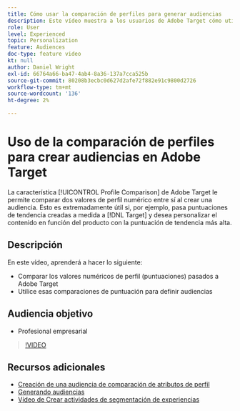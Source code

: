 ```yaml
---
title: Cómo usar la comparación de perfiles para generar audiencias
description: Este vídeo muestra a los usuarios de Adobe Target cómo utilizar la función Comparación de perfiles para comparar dos valores de perfil numéricos entre sí al crear una audiencia.
role: User
level: Experienced
topic: Personalization
feature: Audiences
doc-type: feature video
kt: null
author: Daniel Wright
exl-id: 66764a66-ba47-4ab4-8a36-137a7cca525b
source-git-commit: 80208b3ecbc0d627d2afe72f882e91c9800d2726
workflow-type: tm+mt
source-wordcount: '136'
ht-degree: 2%

---
```


# Uso de la comparación de perfiles para crear audiencias en Adobe Target

La característica [!UICONTROL Profile Comparison] de Adobe Target le permite comparar dos valores de perfil numérico entre sí al crear una audiencia. Esto es extremadamente útil si, por ejemplo, pasa puntuaciones de tendencia creadas a medida a [!DNL Target] y desea personalizar el contenido en función del producto con la puntuación de tendencia más alta.

## Descripción

En este vídeo, aprenderá a hacer lo siguiente:

* Comparar los valores numéricos de perfil (puntuaciones) pasados a Adobe Target
* Utilice esas comparaciones de puntuación para definir audiencias

## Audiencia objetivo

* Profesional empresarial

>[!VIDEO](https://video.tv.adobe.com/v/23218/?quality=12)

## Recursos adicionales

* [Creación de una audiencia de comparación de atributos de perfil](https://experienceleague.adobe.com/docs/target/using/audiences/create-audiences/creating-a-profile-attribute-comparison-audience.html?lang=en)
* [Generando audiencias](https://experienceleague.adobe.com/docs/target/using/audiences/create-audiences/create-audience.html?lang=en)
* [Vídeo de Crear actividades de segmentación de experiencias](../activities/create-experience-targeting-activities.md)

